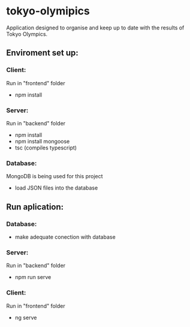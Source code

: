# tokyo-olymipics
Application designed to organise and keep up to date with the results of Tokyo Olympics.

## Enviroment set up:
### Client: 
Run in "frontend" folder 
- npm install
### Server:
Run in "backend" folder
- npm install
- npm install mongoose
- tsc (compiles typescript)
### Database:
MongoDB is being used for this project
- load JSON files into the database

## Run aplication:
### Database:
- make adequate conection with database
### Server:
Run in "backend" folder
- npm run serve
### Client: 
Run in "frontend" folder 
- ng serve
